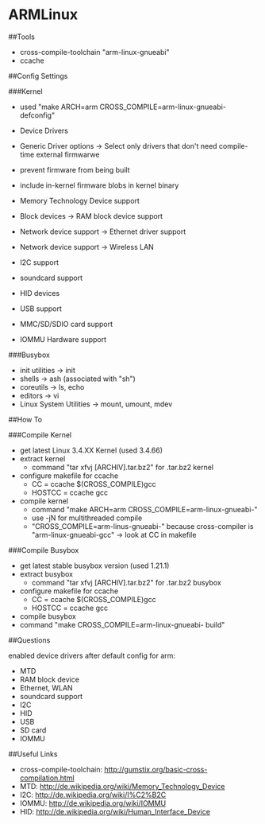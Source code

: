 ARMLinux
========

##Tools

* cross-compile-toolchain "arm-linux-gnueabi"
* ccache

##Config Settings

###Kernel

* used "make ARCH=arm CROSS_COMPILE=arm-linux-gnueabi- defconfig"

* Device Drivers
 * Generic Driver options -> Select only drivers that don't need  compile-time external firmwarwe 
 * prevent firmware from being built
 * include in-kernel firmware blobs in kernel binary
 * Memory Technology Device support
 * Block devices -> RAM block device support
 * Network device support -> Ethernet driver support
 * Network device support -> Wireless LAN
 * I2C support
 * soundcard support
 * HID devices
 * USB support
 * MMC/SD/SDIO card support
 * IOMMU Hardware support

###Busybox

* init utilities -> init
* shells -> ash (associated with "sh")
* coreutils -> ls, echo
* editors -> vi
* Linux System Utilities -> mount, umount, mdev

##How To

###Compile Kernel

* get latest Linux 3.4.XX Kernel (used 3.4.66)
* extract kernel 
  * command "tar xfvj [ARCHIV].tar.bz2" for .tar.bz2 kernel
* configure makefile for ccache 
  * CC = ccache $(CROSS_COMPILE)gcc
  * HOSTCC = ccache gcc
* compile kernel
  * command "make ARCH=arm CROSS_COMPILE=arm-linux-gnueabi-"
  * use -jN for multithreaded compile
  * "CROSS_COMPILE=arm-linus-gnueabi-" because cross-compiler is "arm-linux-gnueabi-gcc" -> look at CC in makefile

###Compile Busybox

* get latest stable busybox version (used 1.21.1)
* extract busybox
  * command "tar xfvj [ARCHIV].tar.bz2" for .tar.bz2 busybox
* configure makefile for ccache 
  * CC = ccache $(CROSS_COMPILE)gcc
  * HOSTCC = ccache gcc
* compile busybox
 * command "make CROSS_COMPILE=arm-linux-gnueabi- build"

##Questions

enabled device drivers after default config for arm:

* MTD 
* RAM block device
* Ethernet, WLAN
* soundcard support
* I2C
* HID
* USB
* SD card
* IOMMU

##Useful Links

* cross-compile-toolchain: http://gumstix.org/basic-cross-compilation.html
* MTD: http://de.wikipedia.org/wiki/Memory_Technology_Device
* I2C: http://de.wikipedia.org/wiki/I%C2%B2C
* IOMMU: http://de.wikipedia.org/wiki/IOMMU
* HID: http://de.wikipedia.org/wiki/Human_Interface_Device
